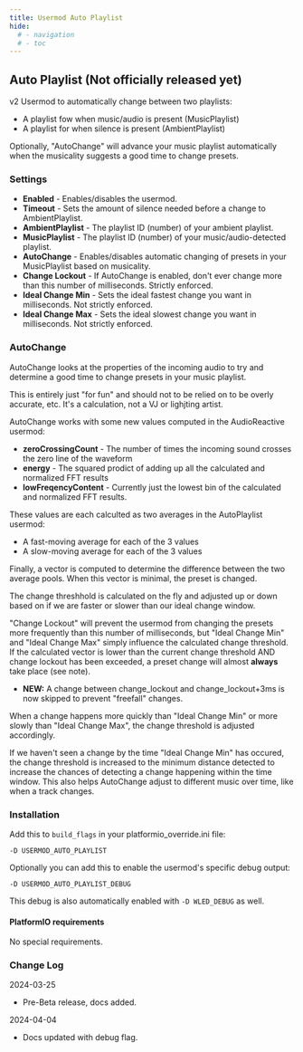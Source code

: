 ```yaml
---
title: Usermod Auto Playlist
hide:
  # - navigation
  # - toc
---
```


## Auto Playlist (Not officially released yet)

v2 Usermod to automatically change between two playlists:

* A playlist fow when music/audio is present (MusicPlaylist)
* A playlist for when silence is present (AmbientPlaylist)

Optionally, "AutoChange" will advance your music playlist automatically when the musicality suggests a good time to change presets.

### Settings

* **Enabled** - Enables/disables the usermod.
* **Timeout** - Sets the amount of silence needed before a change to AmbientPlaylist.
* **AmbientPlaylist** - The playlist ID (number) of your ambient playlist.
* **MusicPlaylist** - The playlist ID (number) of your music/audio-detected playlist.
* **AutoChange** - Enables/disables automatic changing of presets in your MusicPlaylist based on musicality.
* **Change Lockout** - If AutoChange is enabled, don't ever change more than this number of milliseconds. Strictly enforced.
* **Ideal Change Min** - Sets the ideal fastest change you want in milliseconds. Not strictly enforced.
* **Ideal Change Max** - Sets the ideal slowest change you want in milliseconds. Not strictly enforced.

### AutoChange

AutoChange looks at the properties of the incoming audio to try and determine a good time to change presets in your music playlist.

This is entirely just "for fun" and should not to be relied on to be overly accurate, etc. It's a calculation, not a VJ or lighjting artist.

AutoChange works with some new values computed in the AudioReactive usermod:

* **zeroCrossingCount** - The number of times the incoming sound crosses the zero line of the waveform
* **energy** - The squared prodict of adding up all the calculated and normalized FFT results
* **lowFreqencyContent** - Currently just the lowest bin of the calculated and normalized FFT results.

These values are each calculted as two averages in the AutoPlaylist usermod:
* A fast-moving average for each of the 3 values
* A slow-moving average for each of the 3 values

Finally, a vector is computed to determine the difference between the two average pools. When this vector is minimal, the preset is changed.

The change threshhold is calculated on the fly and adjusted up or down based on if we are faster or slower than our ideal change window.

"Change Lockout" will prevent the usermod from changing the presets more frequently than this number of milliseconds, 
but "Ideal Change Min" and "Ideal Change Max" simply influence the calculated change threshold. If the calculated vector 
is lower than the current change threshold AND change lockout has been exceeded, a preset change will almost **always** take place (see note).

* **NEW:** A change between change_lockout and change_lockout+3ms is now skipped to prevent "freefall" changes.

When a change happens more quickly than "Ideal Change Min" or more slowly than "Ideal Change Max", the change threshold is 
adjusted accordingly.

If we haven't seen a change by the time "Ideal Change Min" has occured, the change threshold is increased to the minimum distance detected to
increase the chances of detecting a change happening within the time window. This also helps AutoChange adjust to different music over time, 
like when a track changes. 

### Installation

Add this to `build_flags` in your platformio_override.ini file:

  `-D USERMOD_AUTO_PLAYLIST`

Optionally you can add this to enable the usermod's specific debug output:

  `-D USERMOD_AUTO_PLAYLIST_DEBUG`

This debug is also automatically enabled with `-D WLED_DEBUG` as well.

#### PlatformIO requirements

No special requirements.

### Change Log

2024-03-25
* Pre-Beta release, docs added.
  
2024-04-04
* Docs updated with debug flag. 


